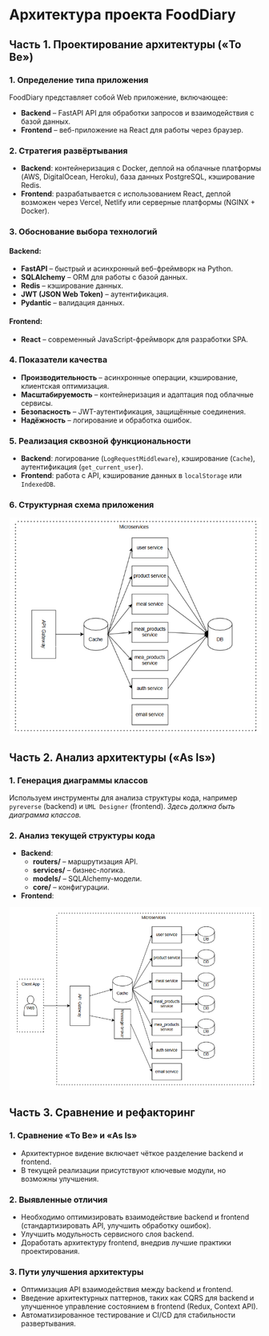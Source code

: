 # Архитектура проекта FoodDiary

## Часть 1. Проектирование архитектуры («To Be»)

### 1. Определение типа приложения

FoodDiary представляет собой Web приложение, включающее:

- **Backend** – FastAPI API для обработки запросов и взаимодействия с базой данных.
- **Frontend** – веб-приложение на React для работы через браузер.

### 2. Стратегия развёртывания

- **Backend**: контейнеризация с Docker, деплой на облачные платформы (AWS, DigitalOcean, Heroku), база данных PostgreSQL, кэширование Redis.
- **Frontend**: разрабатывается с использованием React, деплой возможен через Vercel, Netlify или серверные платформы (NGINX + Docker).

### 3. Обоснование выбора технологий

#### Backend:

- **FastAPI** – быстрый и асинхронный веб-фреймворк на Python.
- **SQLAlchemy** – ORM для работы с базой данных.
- **Redis** – кэширование данных.
- **JWT (JSON Web Token)** – аутентификация.
- **Pydantic** – валидация данных.

#### Frontend:

- **React** – современный JavaScript-фреймворк для разработки SPA.

### 4. Показатели качества

- **Производительность** – асинхронные операции, кэширование, клиентская оптимизация.
- **Масштабируемость** – контейнеризация и адаптация под облачные сервисы.
- **Безопасность** – JWT-аутентификация, защищённые соединения.
- **Надёжность** – логирование и обработка ошибок.

### 5. Реализация сквозной функциональности

- **Backend**: логирование (`LogRequestMiddleware`), кэширование (`Cache`), аутентификация (`get_current_user`).
- **Frontend**: работа с API, кэширование данных в `localStorage` или `IndexedDB`.

### 6. Структурная схема приложения
![Архитектурная диаграмма ToBe](https://github.com/nstprkp/FoodDiary/blob/d6271b4d3769b756011e8f8d3b0407a267ed8ae2/documentation/pictures/architecture_to_be.png)

## Часть 2. Анализ архитектуры («As Is»)

### 1. Генерация диаграммы классов

Используем инструменты для анализа структуры кода, например `pyreverse` (backend) и `UML Designer` (frontend).
*Здесь должна быть диаграмма классов.*

### 2. Анализ текущей структуры кода

- **Backend**:
  - **routers/** – маршрутизация API.
  - **services/** – бизнес-логика.
  - **models/** – SQLAlchemy-модели.
  - **core/** – конфигурации.
- **Frontend**:

![Архитектурная диаграмма AsIs](https://github.com/nstprkp/FoodDiary/blob/d6271b4d3769b756011e8f8d3b0407a267ed8ae2/documentation/pictures/architecture_as_is.png)


## Часть 3. Сравнение и рефакторинг

### 1. Сравнение «To Be» и «As Is»

- Архитектурное видение включает чёткое разделение backend и frontend.
- В текущей реализации присутствуют ключевые модули, но возможны улучшения.

### 2. Выявленные отличия

- Необходимо оптимизировать взаимодействие backend и frontend (стандартизировать API, улучшить обработку ошибок).
- Улучшить модульность сервисного слоя backend.
- Доработать архитектуру frontend, внедрив лучшие практики проектирования.

### 3. Пути улучшения архитектуры

- Оптимизация API взаимодействия между backend и frontend.
- Введение архитектурных паттернов, таких как CQRS для backend и улучшенное управление состоянием в frontend (Redux, Context API).
- Автоматизированное тестирование и CI/CD для стабильности развертывания.
